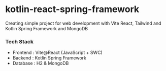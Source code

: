 # kotlin-react-spring-framework
Creating simple project for web development with Vite React, Tailwind and Kotlin Spring Framework and MongoDB

### Tech Stack
- Frontend : Vite@React (JavaScript + SWC)
- Backend  : Kotlin Spring Framework
- Database : H2 & MongoDB
